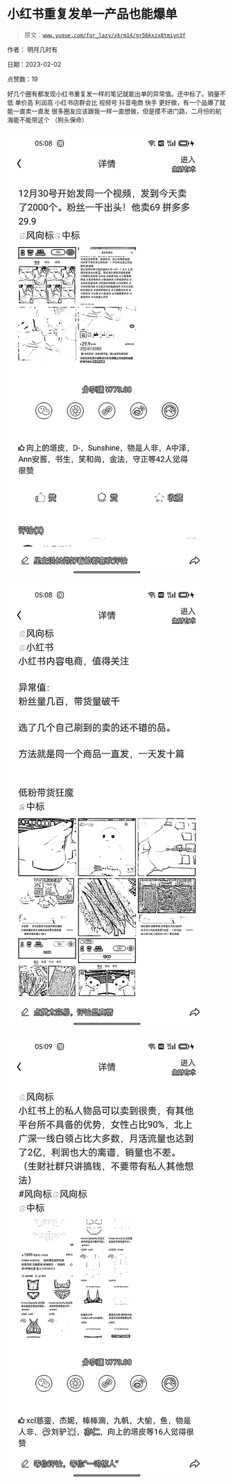 # 小红书重复发单一产品也能爆单

> 原文：[`www.yuque.com/for_lazy/xkrm14/gr56kxzx8tmiyn3f`](https://www.yuque.com/for_lazy/xkrm14/gr56kxzx8tmiyn3f)



作者： 明月几时有 

日期：2023-02-02 

点赞数：19 

好几个圈有都发现小红书重复发一样的笔记就能出单的异常值。还中标了。销量不低 单价高 利润高 小红书店群会比 视频号 抖音电商 快手 更好做，有一个品爆了就能一直卖一直发 很多圈友应该跟我一样一直想做，但是摸不进门路，二月份的航海能不能带这个 （狗头保命） 

![](img/aef4ac76823c7799ed3a5055ad47d448.png) 

![](img/3268910113af1927f3fdcec463df74e4.png) 

![](img/bc26ca655df702693d2ee7596f62fbc3.png) 

